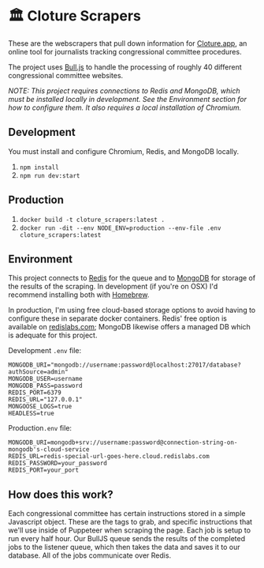 # 🏛️ Cloture Scrapers

These are the webscrapers that pull down information for [Cloture.app](https://www.cloture.app), an online tool for journalists tracking congressional committee procedures.

The project uses [Bull.js](https://github.com/OptimalBits/bull) to handle the processing of roughly 40 different congressional committee websites.

_NOTE: This project requires connections to Redis and MongoDB, which must be installed locally in development. See the Environment section for how to configure them. It also requires a local installation of Chromium._

## Development

You must install and configure Chromium, Redis, and MongoDB locally.

1. `npm install`
2. `npm run dev:start`

## Production

1. `docker build -t cloture_scrapers:latest .`
2. `docker run -dit --env NODE_ENV=production --env-file .env cloture_scrapers:latest`

## Environment

This project connects to [Redis](https://redis.io/) for the queue and to [MongoDB](https://docs.mongodb.com/manual/installation/) for storage of the results of the scraping. In development (if you're on OSX) I'd recommend installing both with [Homebrew](https://brew.sh/).

In production, I'm using free cloud-based storage options to avoid having to configure these in separate docker containers. Redis' free option is available on [redislabs.com](redislabs.com); MongoDB likewise offers a managed DB which is adequate for this project.

Development `.env` file:

```
MONGODB_URI="mongodb://username:password@localhost:27017/database?authSource=admin"
MONGODB_USER=username
MONGODB_PASS=password
REDIS_PORT=6379
REDIS_URL="127.0.0.1"
MONGOOSE_LOGS=true
HEADLESS=true
```

Production`.env` file:

```
MONGODB_URI=mongodb+srv://username:password@connection-string-on-mongodb's-cloud-service
REDIS_URL=redis-special-url-goes-here.cloud.redislabs.com
REDIS_PASSWORD=your_password
REDIS_PORT=your_port
```

## How does this work?

Each congressional committee has certain instructions stored in a simple Javascript object. These are the tags to grab, and specific instructions that we'll use inside of Puppeteer when scraping the page. Each job is setup to run every half hour. Our BullJS queue sends the results of the completed jobs to the listener queue, which then takes the data and saves it to our database. All of the jobs communicate over Redis.
